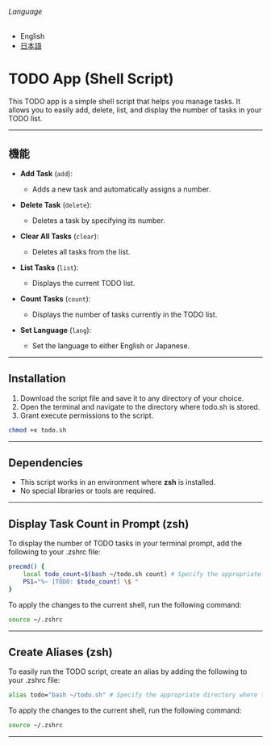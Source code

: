 ###### Language
- English
- [日本語](README-ja.md) 

# TODO App (Shell Script)

This TODO app is a simple shell script that helps you manage tasks. It allows you to easily add, delete, list, and display the number of tasks in your TODO list.

---

## 機能

- **Add Task** (`add`):
  - Adds a new task and automatically assigns a number.

- **Delete Task** (`delete`):
  - Deletes a task by specifying its number.
  
- **Clear All Tasks** (`clear`):
  - Deletes all tasks from the list.

- **List Tasks** (`list`):
  - Displays the current TODO list.

- **Count Tasks** (`count`):
  - Displays the number of tasks currently in the TODO list.

- **Set Language** (`lang`):
  - Set the language to either English or Japanese.

---

## Installation

1. Download the script file and save it to any directory of your choice.
2. Open the terminal and navigate to the directory where todo.sh is stored.
3. Grant execute permissions to the script.

```zsh
chmod +x todo.sh
```

---

## Dependencies

- This script works in an environment where **zsh** is installed.
- No special libraries or tools are required.

---

## Display Task Count in Prompt (zsh)

To display the number of TODO tasks in your terminal prompt, add the following to your .zshrc file:

```zsh
precmd() {
    local todo_count=$(bash ~/todo.sh count) # Specify the appropriate directory where todo.sh is stored
    PS1="%~ [TODO: $todo_count] \$ "
}
```

To apply the changes to the current shell, run the following command:

```zsh
source ~/.zshrc
```

---

## Create Aliases (zsh)

To easily run the TODO script, create an alias by adding the following to your .zshrc file:

```zsh
alias todo="bash ~/todo.sh" # Specify the appropriate directory where todo.sh is stored
```

To apply the changes to the current shell, run the following command:

```zsh
source ~/.zshrc
```

---
